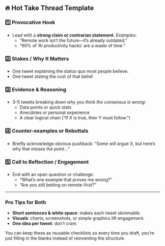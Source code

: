 ## 🔥 Hot Take Thread Template

### 1️⃣ Provocative Hook

- Lead with a **strong claim or contrarian statement**.
  _Examples:_
    - “Remote work isn’t the future—it’s already outdated.”
    - “90% of ‘AI productivity hacks’ are a waste of time.”

### 2️⃣ Stakes / Why It Matters

- One tweet explaining the status quo most people believe.
- One tweet stating the cost of that belief.

### 3️⃣ Evidence & Reasoning

- 3–5 tweets breaking down _why you think the consensus is wrong_:
    - Data points or quick stats
    - Anecdotes or personal experience
    - A clear logical chain (“If X is true, then Y must follow.”)

### 4️⃣ Counter-examples or Rebuttals

- Briefly acknowledge obvious pushback: “Some will argue X, but here’s why that misses the point…”

### 5️⃣ Call to Reflection / Engagement

- End with an open question or challenge:
    - “What’s one example that proves me wrong?”
    - “Are you still betting on remote-first?”

---

### Pro Tips for Both

- **Short sentences & white space**: makes each tweet skimmable.
- **Visuals**: charts, screenshots, or simple graphics lift engagement.
- **One idea per tweet**: don’t cram.

You can keep these as reusable checklists so every time you draft, you’re just filling in the blanks instead of reinventing the structure.
